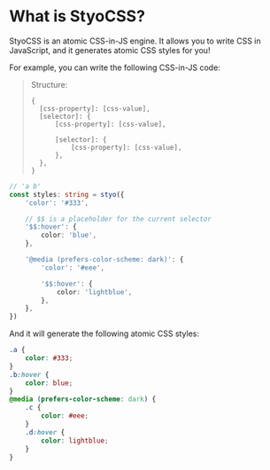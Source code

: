 # What is StyoCSS?

StyoCSS is an atomic CSS-in-JS engine. It allows you to write CSS in JavaScript, and it generates atomic CSS styles for you!

For example, you can write the following CSS-in-JS code:

> Structure:
> ```plain
> {
> 	[css-property]: [css-value],
> 	[selector]: {
> 		[css-property]: [css-value],
>
> 		[selector]: {
> 			[css-property]: [css-value],
> 		},
> 	},
> }
> ```

```ts
// 'a b'
const styles: string = styo({
	'color': '#333',

	// $$ is a placeholder for the current selector
	'$$:hover': {
		color: 'blue',
	},

	'@media (prefers-color-scheme: dark)': {
		'color': '#eee',

		'$$:hover': {
			color: 'lightblue',
		},
	},
})
```

And it will generate the following atomic CSS styles:

```css
.a {
    color: #333;
}
.b:hover {
    color: blue;
}
@media (prefers-color-scheme: dark) {
	.c {
		color: #eee;
	}
	.d:hover {
		color: lightblue;
	}
}
```
